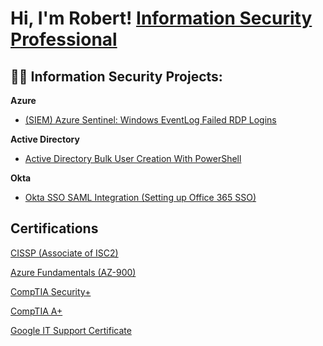 <h1>Hi, I'm Robert!  <a href="https://www.linkedin.com/in/robert-mccrory-369485202/">Information Security Professional</a>

<h2>👨‍💻 Information Security Projects:</h2>

<b>Azure</b>
  - [(SIEM) Azure Sentinel: Windows EventLog Failed RDP Logins](https://github.com/RWilliamMcCrory/AzureSentinel)

<b>Active Directory</b>
  - [Active Directory Bulk User Creation With PowerShell](https://github.com/RWilliamMcCrory/ActiveDirectory)

<b>Okta</b>
  - [Okta SSO SAML Integration (Setting up Office 365 SSO)](https://github.com/RWilliamMcCrory/OktaSSO)

<h2>Certifications</h2>

<a href="https://www.credly.com/badges/81125b99-77d5-4735-b23e-e0b038ab7a49/public_url">CISSP (Associate of ISC2)</a>

<a href="https://www.credly.com/badges/a946a4cf-566c-4119-8ffe-fea135d9952a?source=linked_in_profile">Azure Fundamentals (AZ-900)</a>

<a href="https://www.credly.com/badges/b44f494e-5945-4cc7-951e-a22bea48fa18?source=linked_in_profile">CompTIA Security+</a>

<a href="https://www.credly.com/badges/b944263d-0185-4e95-bc43-bda204587868/linked_in_profile">CompTIA A+</a>

<a href="https://www.credly.com/badges/d328207f-57fa-4a3c-9688-2f423cd23fcd?source=linked_in_profile">Google IT Support Certificate</a>
